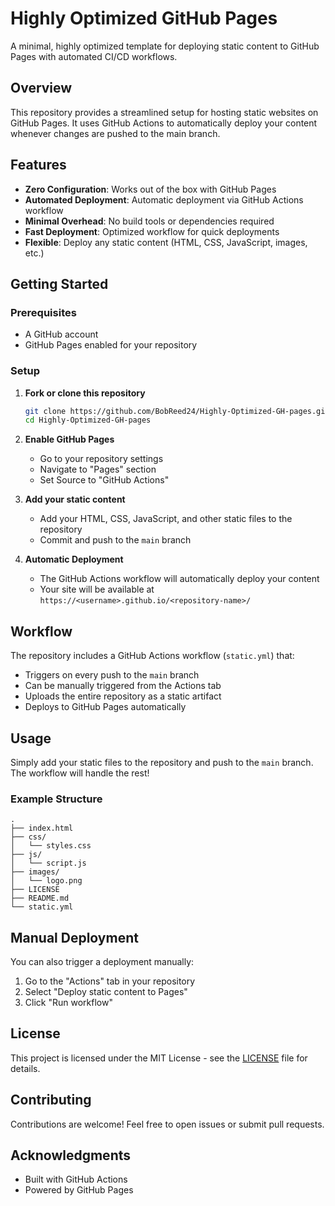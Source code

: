 # Highly Optimized GitHub Pages

A minimal, highly optimized template for deploying static content to GitHub Pages with automated CI/CD workflows.

## Overview

This repository provides a streamlined setup for hosting static websites on GitHub Pages. It uses GitHub Actions to automatically deploy your content whenever changes are pushed to the main branch.

## Features

- **Zero Configuration**: Works out of the box with GitHub Pages
- **Automated Deployment**: Automatic deployment via GitHub Actions workflow
- **Minimal Overhead**: No build tools or dependencies required
- **Fast Deployment**: Optimized workflow for quick deployments
- **Flexible**: Deploy any static content (HTML, CSS, JavaScript, images, etc.)

## Getting Started

### Prerequisites

- A GitHub account
- GitHub Pages enabled for your repository

### Setup

1. **Fork or clone this repository**
   ```bash
   git clone https://github.com/BobReed24/Highly-Optimized-GH-pages.git
   cd Highly-Optimized-GH-pages
   ```

2. **Enable GitHub Pages**
   - Go to your repository settings
   - Navigate to "Pages" section
   - Set Source to "GitHub Actions"

3. **Add your static content**
   - Add your HTML, CSS, JavaScript, and other static files to the repository
   - Commit and push to the `main` branch

4. **Automatic Deployment**
   - The GitHub Actions workflow will automatically deploy your content
   - Your site will be available at `https://<username>.github.io/<repository-name>/`

## Workflow

The repository includes a GitHub Actions workflow (`static.yml`) that:
- Triggers on every push to the `main` branch
- Can be manually triggered from the Actions tab
- Uploads the entire repository as a static artifact
- Deploys to GitHub Pages automatically

## Usage

Simply add your static files to the repository and push to the `main` branch. The workflow will handle the rest!

### Example Structure

```
.
├── index.html
├── css/
│   └── styles.css
├── js/
│   └── script.js
├── images/
│   └── logo.png
├── LICENSE
├── README.md
└── static.yml
```

## Manual Deployment

You can also trigger a deployment manually:
1. Go to the "Actions" tab in your repository
2. Select "Deploy static content to Pages"
3. Click "Run workflow"

## License

This project is licensed under the MIT License - see the [LICENSE](LICENSE) file for details.

## Contributing

Contributions are welcome! Feel free to open issues or submit pull requests.

## Acknowledgments

- Built with GitHub Actions
- Powered by GitHub Pages
